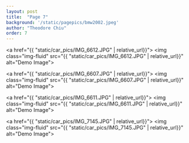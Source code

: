 ```yaml
---
layout: post
title:  "Page 7"
background: '/static/pagepics/bmw2002.jpeg'
author: "Theodore Chiu"
order: 7
---
```


<a href="{{ "static/car_pics/IMG_6612.JPG" | relative_url}}">
	<img class="img-fluid" src="{{ "static/car_pics/IMG_6612.JPG" | relative_url}}" alt="Demo Image">
</a>

<a href="{{ "static/car_pics/IMG_6607.JPG" | relative_url}}">
	<img class="img-fluid" src="{{ "static/car_pics/IMG_6607.JPG" | relative_url}}" alt="Demo Image">
</a>

<a href="{{ "static/car_pics/IMG_6611.JPG" | relative_url}}">
	<img class="img-fluid" src="{{ "static/car_pics/IMG_6611.JPG" | relative_url}}" alt="Demo Image">
</a>

<a href="{{ "static/car_pics/IMG_7145.JPG" | relative_url}}">
	<img class="img-fluid" src="{{ "static/car_pics/IMG_7145.JPG" | relative_url}}" alt="Demo Image">
</a>

